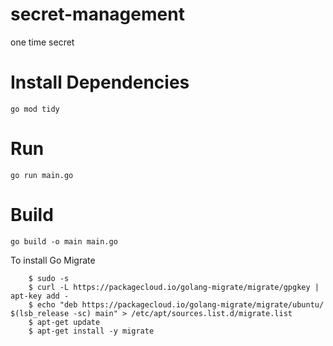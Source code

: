 # secret-management
one time secret


# Install Dependencies
```
go mod tidy
```

# Run 
```
go run main.go
````

# Build
```
go build -o main main.go
```

To install Go Migrate

```
    $ sudo -s
    $ curl -L https://packagecloud.io/golang-migrate/migrate/gpgkey | apt-key add -
    $ echo "deb https://packagecloud.io/golang-migrate/migrate/ubuntu/ $(lsb_release -sc) main" > /etc/apt/sources.list.d/migrate.list
    $ apt-get update
    $ apt-get install -y migrate

```